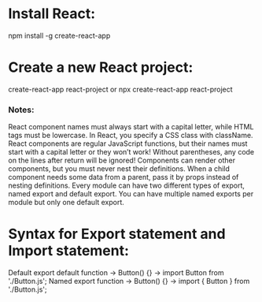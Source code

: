 # Install React:
  npm install -g create-react-app 

# Create a new React project:
  create-react-app react-project
  or
  npx create-react-app react-project

### Notes:
React component names must always start with a capital letter, while HTML tags must be lowercase.
In React, you specify a CSS class with className.
React components are regular JavaScript functions, but their names must start with a capital letter or they won’t work!
Without parentheses, any code on the lines after return will be ignored!
Components can render other components, but you must never nest their definitions.
When a child component needs some data from a parent, pass it by props instead of nesting definitions.
Every module can have two different types of export, named export and default export. You can have multiple named exports per module but only one default export.

# Syntax for Export statement and Import statement:
Default	export default function -> Button() {} ->	import Button from './Button.js';
Named	export function -> Button() {}	-> import { Button } from './Button.js';
